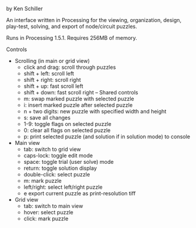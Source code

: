 by Ken Schiller

An interface written in Processing for the viewing, organization, design, play-test, solving, and export of node/circuit puzzles.

Runs in Processing 1.5.1.
Requires 256MB of memory.

Controls
- Scrolling (in main or grid view)
  - click and drag:   scroll through puzzles
  - shift + left:     scroll left
  - shift + right:    scroll right
  - shift + up:       fast scroll left
  - shift + down:     fast scroll right
– Shared controls
  - m:                swap marked puzzle with selected puzzle
  - i:                insert marked puzzle after selected puzzle
  - n + two digits:   new puzzle with specified width and height
  - s:                save all changes
  - 1-9:              toggle flags on selected puzzle
  - 0:                clear all flags on selected puzzle
  - p:                print selected puzzle (and solution if in solution mode) to console
- Main view
  - tab:              switch to grid view
  - caps-lock:        toggle edit mode
  - space:            toggle trial (user solve) mode
  - return:           toggle solution display
  - double-click:     select puzzle
  - m:                mark puzzle
  - left/right:       select left/right puzzle
  - e                 export current puzzle as print-resolution tiff
- Grid view
  - tab:              switch to main view
  - hover:            select puzzle
  - click:            mark puzzle
